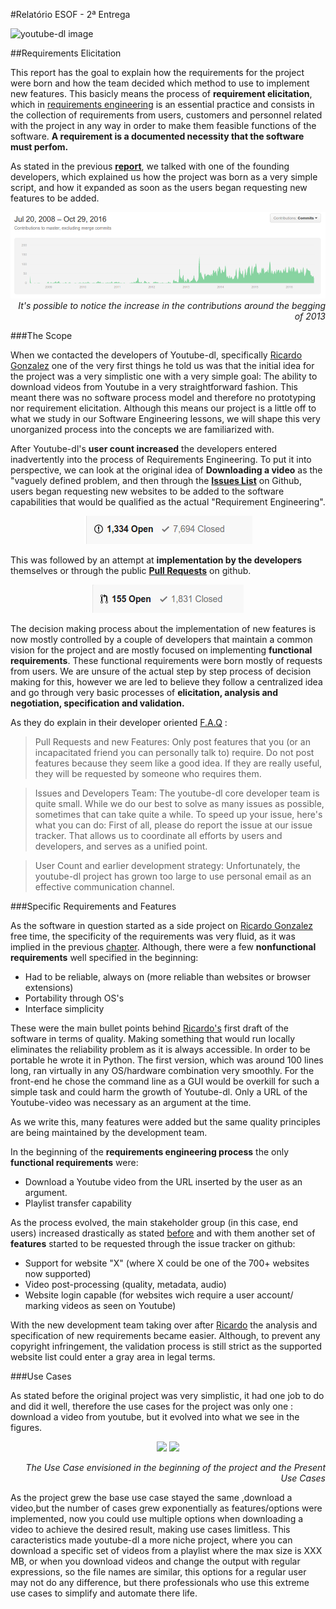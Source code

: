 #Relatório ESOF - 2ª Entrega

![youtube-dl image](https://github.com/atomicscale/youtube-dl/blob/master/ESOF-Docs/images1/youtube-dl.jpg)


##Requirements Elicitation

This report has the goal to explain how the requirements for the project were born and how the team decided which method to use to implement new features. This basicly means the process of **requirement elicitation**, which in [requirements engineering](https://www.interaction-design.org/literature/book/the-encyclopedia-of-human-computer-interaction-2nd-ed/requirements-engineering) is an essential practice and consists in the collection of requirements from users, customers and personnel related with the project in any way in order to make them feasible functions of the software.
**A requirement is a documented necessity that the software must perfom.**

As stated in the previous **[report](https://github.com/atomicscale/youtube-dl/edit/master/ESOF-Docs/ENTREGA2.md)**, we talked with one of the founding developers, which explained us how the project was born as a very simple script, and how it expanded as soon as the users began requesting new features to be added.

<p align="right">
    <img src="https://github.com/atomicscale/youtube-dl/blob/master/ESOF-Docs/images2/contributions.png" />
    <em>It's possible to notice the increase in the contributions around the begging of 2013</em>
</p>

###The Scope

When we contacted the developers of Youtube-dl, specifically [Ricardo Gonzalez](https://github.com/rg3) one of the very first things he told us was that the initial idea for the project was a very simplistic one with a very simple goal: The ability to download videos from Youtube in a very straightforward fashion. This meant there was no software process model and therefore no prototyping nor requirement elicitation. Although this means our project is a little off to what we study in our Software Engineering lessons, we will shape this very unorganized process into the concepts we are familiarized with.

After Youtube-dl's **user count increased** the developers entered inadvertently into the process of Requirements Engineering. To put it into perspective, we can look at the original idea of **Downloading a video** as the "vaguely defined problem, and then through the **[Issues List](https://github.com/rg3/youtube-dl/issues)** on Github, users began requesting new websites to be added to the software capabilities that would be qualified as the actual "Requirement Engineering".

<p align="center">
	<img src="https://github.com/atomicscale/youtube-dl/blob/master/ESOF-Docs/images2/issues.png" />
</p>

This was followed by an attempt at **implementation by the developers** themselves or through the public **[Pull Requests](https://github.com/rg3/youtube-dl/pulls)** on github.

<p align="center">
	<img src="https://github.com/atomicscale/youtube-dl/blob/master/ESOF-Docs/images2/pullrequests.png" /> 
</p>

The decision making process about the implementation of new features is now mostly controlled by a couple of developers that maintain a common vision for the project and are mostly focused on implementing **functional requirements**. These functional requirements were born mostly of requests from users. We are unsure of the actual step by step process of decision making for this, however we are led to believe they follow a centralized idea and go through very basic processes of **elicitation, analysis and negotiation, specification and validation.**

As they do explain in their developer oriented [F.A.Q](https://github.com/rg3/youtube-dl#developer-instructions) :

> Pull Requests and new Features: Only post features that you (or an incapacitated friend you can personally talk to) require. Do not post features because they seem like a good idea. If they are really useful, they will be requested by someone who requires them.

> Issues and Developers Team: The youtube-dl core developer team is quite small. While we do our best to solve as many issues as possible, sometimes that can take quite a while. To speed up your issue, here's what you can do: First of all, please do report the issue at our issue tracker. That allows us to coordinate all efforts by users and developers, and serves as a unified point.

> User Count and earlier development strategy: Unfortunately, the youtube-dl project has grown too large to use personal email as an effective communication channel.


###Specific Requirements and Features

As the software in question started as a side project on [Ricardo Gonzalez](https://github.com/rg3) free time, the specificity of the requirements was very fluid, as it was implied in the previous [chapter](#the-scope).
Although, there were a few **nonfunctional requirements** well specified in the beginning:
	
- Had to be reliable, always on (more reliable than websites or browser extensions)
- Portability through OS's
- Interface simplicity

These were the main bullet points behind [Ricardo's](https://github.com/rg3) first draft of the software in terms of quality. Making something that would run locally eliminates the reliability problem as it is always accessible. In order to be portable he wrote it in Python. The first version, which was around 100 lines long, ran virtually in any OS/hardware combination very smoothly. For the front-end he chose the command line as a GUI would be overkill for such a simple task and could harm the growth of Youtube-dl. Only a URL of the Youtube-video was necessary as an argument at the time.

As we write this, many features were added but the same quality principles are being maintained by the development team.

In the beginning of the **requirements engineering process** the only **functional requirements** were:

- Download a Youtube video from the URL inserted by the user as an argument.
- Playlist transfer capability

As the process evolved, the main stakeholder group (in this case, end users) increased drastically as stated [before](#the-scope) and with them another set of **features** started to be requested through the issue tracker on github:

- Support for website "X" (where X could be one of the 700+ websites now supported)
- Video post-processing (quality, metadata, audio)
- Website login capable (for websites wich require a user account/ marking videos as seen on Youtube)

With the new development team taking over after [Ricardo](https://github.com/rg3) the analysis and specification of new requirements became easier. Although, to prevent any copyright infringement, the validation process is still strict as the supported website list could enter a gray area in legal terms.

###Use Cases

As stated before the original project was very simplistic, it had one job to do and did it well, therefore the use cases for the project was only one : download a video from youtube, but it evolved into what we see in the figures.

<p align="center">
	<img src="https://github.com/atomicscale/youtube-dl/blob/master/ESOF-Docs/images2/Use_Case_Beginning.png" /> 
	<img src="https://github.com/atomicscale/youtube-dl/blob/master/ESOF-Docs/images2/Use_Case_Present.png" />
</p>
<p align = "right">
<em> The Use Case envisioned in the beginning of the project and the Present Use Cases</em>
</p>
As the project grew the base use case stayed the same ,download a video,but the number of cases grew exponentially as features/options were implemented, now you could use multiple options when downloading a video to achieve the desired result, making use cases limitless.
This caracteristics made youtube-dl a more niche project, where you can download a specific set of videos from a playlist where the max size is XXX MB, or when you download videos and change the output with regular expressions, so the file names are similar, this options for a regular user may not do any difference, but there professionals who use this extreme use cases to simplify and automate there life.






